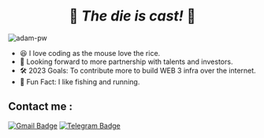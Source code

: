 <h1 align="center">
    🌟 <em> The die is cast! </em> 🌟
</h1>

<p align="left">
    <img 
        src="https://komarev.com/ghpvc/?username=acebaby824&label=Profile%20views&color=0e75b6&style=flat" alt="adam-pw" 
    />
</p>

- 😆 I love coding as the mouse love the rice.
- 🤝 Looking forward to more partnership with talents and investors.
- 🛠️ 2023 Goals: To contribute more to build WEB 3 infra over the internet.
- 🌟 Fun Fact: I like fishing and running.

## Contact me :

[![Gmail Badge](https://img.shields.io/badge/-makpushkin1224@gmail.com-blue?style=flat-roundedrectangle&logo=Gmail&logoColor=white&link=mailto:makpushkin1224@gmail.com)](makpushkin1224@gmail.com)
[![Telegram Badge](https://img.shields.io/badge/-hotcare-blue?style=flat-roundedrectangle&logo=telegram&logoColor=white&link=https://t.me/hotcare)](https://t.me/hotcare)

